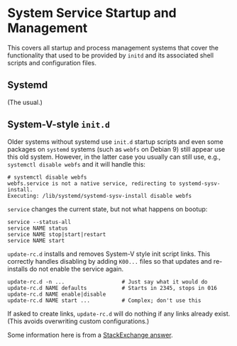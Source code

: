 System Service Startup and Management
=====================================

This covers all startup and process management systems that cover the
functionality that used to be provided by `initd` and its associated
shell scripts and configuration files.


Systemd
-------

(The usual.)


System-V-style `init.d`
-----------------------

Older systems without systemd use `init.d` startup scripts and even
some packages on `systemd` systems (such as `webfs` on Debian 9) still
appear use this old system. However, in the latter case you usually
can still use, e.g., `systemctl disable webfs` and it will handle
this:

    # systemctl disable webfs
    webfs.service is not a native service, redirecting to systemd-sysv-install.
    Executing: /lib/systemd/systemd-sysv-install disable webfs

`service` changes the current state, but not what happens on bootup:

    service --status-all
    service NAME status
    service NAME stop|start|restart
    service NAME start

`update-rc.d` installs and removes System-V style init script links.
This correctly handles disabling by adding `K00...` files so that
updates and re-installs do not enable the service again.

    update-rc.d -n ...                  # Just say what it would do
    update-rc.d NAME defaults           # Starts in 2345, stops in 016
    update-rc.d NAME enable|disable
    update-rc.d NAME start ...          # Complex; don't use this

If asked to create links, `update-rc.d` will do nothing if any links
already exist. (This avoids overwriting custom configurations.)

Some information here is from a [StackExchange answer][354600].

[354600]: https://askubuntu.com/a/19324/354600
